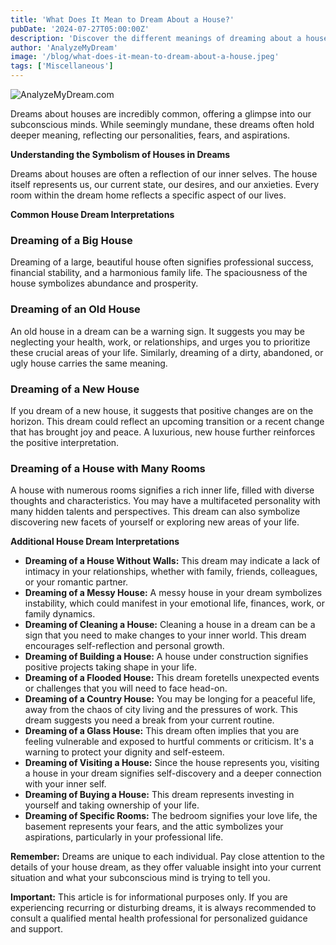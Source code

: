 ```yaml
---
title: 'What Does It Mean to Dream About a House?'
pubDate: '2024-07-27T05:00:00Z'
description: 'Discover the different meanings of dreaming about a house, from large and new houses to old houses with many rooms, and how to interpret these dreams.'
author: 'AnalyzeMyDream'
image: '/blog/what-does-it-mean-to-dream-about-a-house.jpeg'
tags: ['Miscellaneous']
---
```


![AnalyzeMyDream.com](/blog/what-does-it-mean-to-dream-about-a-house.jpeg)


Dreams about houses are incredibly common, offering a glimpse into our subconscious minds.  While seemingly mundane, these dreams often hold deeper meaning, reflecting our personalities, fears, and aspirations. 

**Understanding the Symbolism of Houses in Dreams**

Dreams about houses are often a reflection of our inner selves.  The house itself represents us, our current state, our desires, and our anxieties.  Every room within the dream home reflects a specific aspect of our lives.

**Common House Dream Interpretations**

### Dreaming of a Big House

Dreaming of a large, beautiful house often signifies professional success, financial stability, and a harmonious family life. The spaciousness of the house symbolizes abundance and prosperity.

### Dreaming of an Old House

An old house in a dream can be a warning sign. It suggests you may be neglecting your health, work, or relationships, and urges you to prioritize these crucial areas of your life.  Similarly, dreaming of a dirty, abandoned, or ugly house carries the same meaning.

### Dreaming of a New House

If you dream of a new house, it suggests that positive changes are on the horizon. This dream could reflect an upcoming transition or a recent change that has brought joy and peace. A luxurious, new house further reinforces the positive interpretation. 

### Dreaming of a House with Many Rooms

A house with numerous rooms signifies a rich inner life, filled with diverse thoughts and characteristics.  You may have a multifaceted personality with many hidden talents and perspectives.  This dream can also symbolize discovering new facets of yourself or exploring new areas of your life.

**Additional House Dream Interpretations**

- **Dreaming of a House Without Walls:** This dream may indicate a lack of intimacy in your relationships, whether with family, friends, colleagues, or your romantic partner.
- **Dreaming of a Messy House:** A messy house in your dream symbolizes instability, which could manifest in your emotional life, finances, work, or family dynamics.
- **Dreaming of Cleaning a House:** Cleaning a house in a dream can be a sign that you need to make changes to your inner world. This dream encourages self-reflection and personal growth.
- **Dreaming of Building a House:** A house under construction signifies positive projects taking shape in your life. 
- **Dreaming of a Flooded House:** This dream foretells unexpected events or challenges that you will need to face head-on.
- **Dreaming of a Country House:** You may be longing for a peaceful life, away from the chaos of city living and the pressures of work. This dream suggests you need a break from your current routine.
- **Dreaming of a Glass House:** This dream often implies that you are feeling vulnerable and exposed to hurtful comments or criticism.  It's a warning to protect your dignity and self-esteem.
- **Dreaming of Visiting a House:** Since the house represents you, visiting a house in your dream signifies self-discovery and a deeper connection with your inner self.
- **Dreaming of Buying a House:** This dream represents investing in yourself and taking ownership of your life.
- **Dreaming of Specific Rooms:**  The bedroom signifies your love life, the basement represents your fears, and the attic symbolizes your aspirations, particularly in your professional life.

**Remember:** Dreams are unique to each individual. Pay close attention to the details of your house dream, as they offer valuable insight into your current situation and what your subconscious mind is trying to tell you. 

**Important:** This article is for informational purposes only. If you are experiencing recurring or disturbing dreams, it is always recommended to consult a qualified mental health professional for personalized guidance and support.